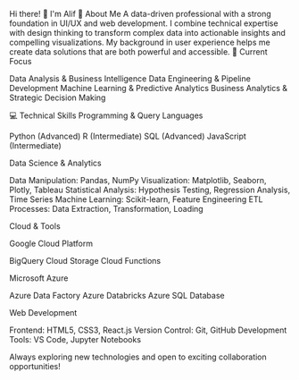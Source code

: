 Hi there! 👋 I'm Alif
🚀 About Me
A data-driven professional with a strong foundation in UI/UX and web development. I combine technical expertise with design thinking to transform complex data into actionable insights and compelling visualizations. My background in user experience helps me create data solutions that are both powerful and accessible.
🎯 Current Focus

Data Analysis & Business Intelligence
Data Engineering & Pipeline Development
Machine Learning & Predictive Analytics
Business Analytics & Strategic Decision Making

💻 Technical Skills
Programming & Query Languages

Python (Advanced)
R (Intermediate)
SQL (Advanced)
JavaScript (Intermediate)

Data Science & Analytics

Data Manipulation: Pandas, NumPy
Visualization: Matplotlib, Seaborn, Plotly, Tableau
Statistical Analysis: Hypothesis Testing, Regression Analysis, Time Series
Machine Learning: Scikit-learn, Feature Engineering
ETL Processes: Data Extraction, Transformation, Loading

Cloud & Tools

Google Cloud Platform

BigQuery
Cloud Storage
Cloud Functions


Microsoft Azure

Azure Data Factory
Azure Databricks
Azure SQL Database



Web Development

Frontend: HTML5, CSS3, React.js
Version Control: Git, GitHub
Development Tools: VS Code, Jupyter Notebooks


Always exploring new technologies and open to exciting collaboration opportunities!
